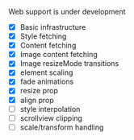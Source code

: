 Web support is under development

- [X] Basic infrastructure
- [X] Style fetching
- [X] Content fetching
- [X] Image content fetching
- [X] Image resizeMode transitions
- [X] element scaling
- [X] fade animations
- [X] resize prop
- [X] align prop
- [ ] style interpolation
- [ ] scrollview clipping
- [ ] scale/transform handling
